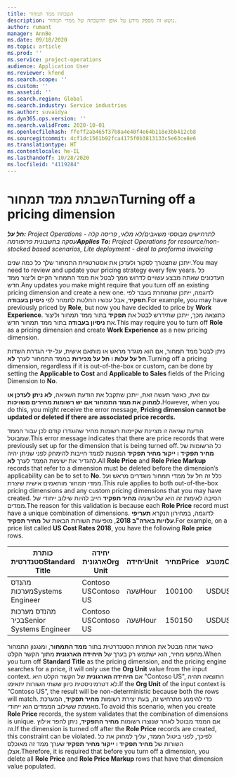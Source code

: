 ```yaml
---
title: השבתת ממד תמחור
description: נושא זה מספק מידע על אופן ההשבתה של ממדי תמחור.
author: rumant
manager: AnnBe
ms.date: 09/18/2020
ms.topic: article
ms.prod: ''
ms.service: project-operations
audience: Application User
ms.reviewer: kfend
ms.search.scope: ''
ms.custom: ''
ms.assetid: ''
ms.search.region: Global
ms.search.industry: Service industries
ms.author: suvaidya
ms.dyn365.ops.version: ''
ms.search.validFrom: 2020-10-01
ms.openlocfilehash: ffeff2ab465f37b8a4e40f4e64b118e3bb412cb8
ms.sourcegitcommit: 4cf1dc1561b92fca4175f0b3813133c5e63ce8e6
ms.translationtype: HT
ms.contentlocale: he-IL
ms.lasthandoff: 10/28/2020
ms.locfileid: "4119284"
---
```

# <a name="turning-off-a-pricing-dimension"></a><span data-ttu-id="f8065-103">השבתת ממד תמחור</span><span class="sxs-lookup"><span data-stu-id="f8065-103">Turning off a pricing dimension</span></span>

<span data-ttu-id="f8065-104">_**חל על:** Project Operations לתרחישים מבוססי משאבים/לא מלאי, פריסה קלה - עסקה בחשבונית פרופורמה_</span><span class="sxs-lookup"><span data-stu-id="f8065-104">_**Applies To:** Project Operations for resource/non-stocked based scenarios, Lite deployment - deal to proforma invoicing_</span></span>

<span data-ttu-id="f8065-105">ייתכן שתצטרך לסקור ולעדכן את אסטרטגיית התמחור שלך כל כמה שנים.</span><span class="sxs-lookup"><span data-stu-id="f8065-105">You may need to review and update your pricing strategy every few years.</span></span> <span data-ttu-id="f8065-106">כל העדכונים שאתה מבצע עשויים לדרוש ממך לבטל את ממד התמחור הקיים וליצור ממד חדש.</span><span class="sxs-lookup"><span data-stu-id="f8065-106">Any updates you make might require that you turn off an existing pricing dimension and create a new one.</span></span> <span data-ttu-id="f8065-107">לדוגמה, ייתכן שתמחרת בעבר לפי **תפקיד**, אבל עכשיו החלטת לתמחר לפי **ניסיון בעבודה**.</span><span class="sxs-lookup"><span data-stu-id="f8065-107">For example, you may have previously priced by **Role**, but now you have decided to price by **Work Experience**.</span></span> <span data-ttu-id="f8065-108">כתוצאה מכך, ייתכן שתידרש לבטל את **תפקיד** בתור ממד תמחור וליצור את **ניסיון בעבודה** בתור ממד תמחור חדש.</span><span class="sxs-lookup"><span data-stu-id="f8065-108">This may require you to turn off **Role** as a pricing dimension and create **Work Experience** as a new pricing dimension.</span></span> 

<span data-ttu-id="f8065-109">ניתן לבטל ממד תמחור, אם הוא מוגדר מראש או מותאם אישית, על-ידי הגדרת השדות **חל על עלות** ו **חל על מכירות** בממד התמחור לערך **לא**.</span><span class="sxs-lookup"><span data-stu-id="f8065-109">Turning off a pricing dimension, regardless if it is out-of-the-box or custom, can be done by setting the **Applicable to Cost** and **Applicable to Sales** fields of the Pricing Dimension to **No**.</span></span>

<span data-ttu-id="f8065-110">עם זאת, כאשר תעשה זאת, ייתכן שתקבל את הודעת השגיאה, **לא ניתן לעדכן או למחוק את ממד התמחור אם יש רשומות מחירים משויכות.**</span><span class="sxs-lookup"><span data-stu-id="f8065-110">However, when you do this, you might receive the error message, **Pricing dimension cannot be updated or deleted if there are associated price records.**</span></span>

<span data-ttu-id="f8065-111">הודעת שגיאה זו מציינת שקיימות רשומות מחיר שהוגדרו קודם לכן עבור הממד שמבוטל.</span><span class="sxs-lookup"><span data-stu-id="f8065-111">This error message indicates that there are price records that were previously set up for the dimension that is being turned off.</span></span> <span data-ttu-id="f8065-112">כל הרשומות של **מחיר תפקיד** ו **ייקור מחיר תפקיד** המפנות לממד חייבות להימחק לפני שניתן יהיה להגדיר את ישימות הממד לערך **לא**.</span><span class="sxs-lookup"><span data-stu-id="f8065-112">All **Role Price** and **Role Price Markup** records that refer to a dimension must be deleted before the dimension’s applicability can be to set to **No**.</span></span> <span data-ttu-id="f8065-113">כלל זה חל על ממדי תמחור מוגדרים מראש ועל ממדי תמחור מותאמים אישית שיצרת.</span><span class="sxs-lookup"><span data-stu-id="f8065-113">This rule applies to both out-of-the-box pricing dimensions and any custom pricing dimensions that you may have created.</span></span> <span data-ttu-id="f8065-114">הסיבה לאימות זה היא שלרשומה **מחיר תפקיד** חייב להיות שילוב ייחודי של ממדים.</span><span class="sxs-lookup"><span data-stu-id="f8065-114">The reason for this validation is because each **Role Price** record must have a unique combination of dimensions.</span></span> <span data-ttu-id="f8065-115">לדוגמה, במחירון הנקרא **תעריפי עלויות בארה"ב 2018**, מופיעות השורות הבאות של **מחיר תפקיד**.</span><span class="sxs-lookup"><span data-stu-id="f8065-115">For example, on a price list called **US Cost Rates 2018**, you have the following **Role price** rows.</span></span> 

| <span data-ttu-id="f8065-116">כותרת סטנדרטית</span><span class="sxs-lookup"><span data-stu-id="f8065-116">Standard Title</span></span>         | <span data-ttu-id="f8065-117">יחידה ארגונית</span><span class="sxs-lookup"><span data-stu-id="f8065-117">Org Unit</span></span>    |<span data-ttu-id="f8065-118">יחידה</span><span class="sxs-lookup"><span data-stu-id="f8065-118">Unit</span></span>   |<span data-ttu-id="f8065-119">מחיר</span><span class="sxs-lookup"><span data-stu-id="f8065-119">Price</span></span>  |<span data-ttu-id="f8065-120">מטבע</span><span class="sxs-lookup"><span data-stu-id="f8065-120">Currency</span></span>  |
| -----------------------|-------------|-------|-------|----------|
| <span data-ttu-id="f8065-121">מהנדס מערכות</span><span class="sxs-lookup"><span data-stu-id="f8065-121">Systems Engineer</span></span>|<span data-ttu-id="f8065-122">Contoso US</span><span class="sxs-lookup"><span data-stu-id="f8065-122">Contoso US</span></span>|<span data-ttu-id="f8065-123">שעה</span><span class="sxs-lookup"><span data-stu-id="f8065-123">Hour</span></span>| <span data-ttu-id="f8065-124">100</span><span class="sxs-lookup"><span data-stu-id="f8065-124">100</span></span>|<span data-ttu-id="f8065-125">USD</span><span class="sxs-lookup"><span data-stu-id="f8065-125">USD</span></span>|
| <span data-ttu-id="f8065-126">מהנדס מערכות בכיר</span><span class="sxs-lookup"><span data-stu-id="f8065-126">Senior Systems Engineer</span></span>|<span data-ttu-id="f8065-127">Contoso US</span><span class="sxs-lookup"><span data-stu-id="f8065-127">Contoso US</span></span>|<span data-ttu-id="f8065-128">שעה</span><span class="sxs-lookup"><span data-stu-id="f8065-128">Hour</span></span>| <span data-ttu-id="f8065-129">150</span><span class="sxs-lookup"><span data-stu-id="f8065-129">150</span></span>| <span data-ttu-id="f8065-130">USD</span><span class="sxs-lookup"><span data-stu-id="f8065-130">USD</span></span>|


<span data-ttu-id="f8065-131">כאשר אתה מבטל את הכותרת הסטנדרטית בתור **ממד התמחור**, ומנגנון התמחור מחפש מחיר, הוא ישתמש רק בערך של **היחידה הארגונית** מתוך הקשר הקלט.</span><span class="sxs-lookup"><span data-stu-id="f8065-131">When you turn off **Standard Title** as the pricing dimension, and the pricing engine searches for a price, it will only use the **Org Unit** value from the input context.</span></span> <span data-ttu-id="f8065-132">אם **היחידה הארגונית** של הקשר הקלט היא "Contoso US", התוצאה תהיה לא דטרמיניסטית כיוון ששתי השורות יתאימו.</span><span class="sxs-lookup"><span data-stu-id="f8065-132">If the **Org Unit** of the input context is “Contoso US”, the result will be non-deterministic because both the rows will match.</span></span> <span data-ttu-id="f8065-133">כדי להימנע מתרחיש זה, בעת יצירת רשומות **מחיר תפקיד**, המערכת מאמתת ששילוב הממדים הוא ייחודי.</span><span class="sxs-lookup"><span data-stu-id="f8065-133">To avoid this scenario, when you create **Role Price** records, the system validates that the combination of dimensions is unique.</span></span> <span data-ttu-id="f8065-134">אם הממד מבוטל לאחר שנוצרו רשומות **מחיר התפקיד**, ניתן להפר אילוץ זה.</span><span class="sxs-lookup"><span data-stu-id="f8065-134">If the dimension is turned off after the **Role Price** records are created, this constraint can be violated.</span></span> <span data-ttu-id="f8065-135">לפיכך, לפני ביטול הממד, עליך למחוק את כל השורות של **מחיר תפקיד** ו **ייקור מחיר תפקיד** שערך ממד זה מאוכלס אצלן.</span><span class="sxs-lookup"><span data-stu-id="f8065-135">Therefore, it is required that before you turn off a dimension, you delete all **Role Price** and **Role Price Markup** rows that have that dimension value populated.</span></span>
